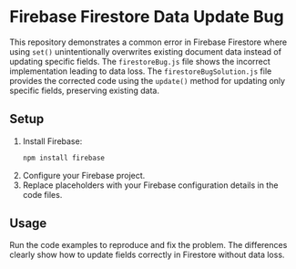 # Firebase Firestore Data Update Bug
This repository demonstrates a common error in Firebase Firestore where using `set()` unintentionally overwrites existing document data instead of updating specific fields.
The `firestoreBug.js` file shows the incorrect implementation leading to data loss. The `firestoreBugSolution.js` file provides the corrected code using the `update()` method for updating only specific fields, preserving existing data.

## Setup
1. Install Firebase:
   ```bash
   npm install firebase
   ```
2. Configure your Firebase project.
3. Replace placeholders with your Firebase configuration details in the code files.

## Usage
Run the code examples to reproduce and fix the problem. The differences clearly show how to update fields correctly in Firestore without data loss.